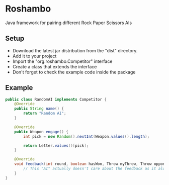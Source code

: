Roshambo
========
Java framework for pairing different Rock Paper Scissors AIs

Setup
-----
* Download the latest jar distribution from the "dist" directory. 
* Add it to your project
* Import the "org.roshambo.Competitor" interface
* Create a class that extends the interface
* Don't forget to check the example code inside the package

Example
-------

```java
public class RandomAI implements Competitor {
    @Override
    public String name() {
        return "Random AI";
    }

    @Override
    public Weapon engage() {
        int pick = new Random().nextInt(Weapon.values().length);

        return Letter.values()[pick];
    }

    @Override
    void feedback(int round, boolean hasWon, Throw myThrow, Throw opponentThrow) {
        // This "AI" actually doesn't care about the feedback as it always play random move
    }
}
```
